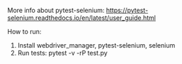 More info about pytest-selenium:
https://pytest-selenium.readthedocs.io/en/latest/user_guide.html

How to run:
1) Install webdriver_manager, pytest-selenium, selenium
2) Run tests:
pytest -v -rP test.py